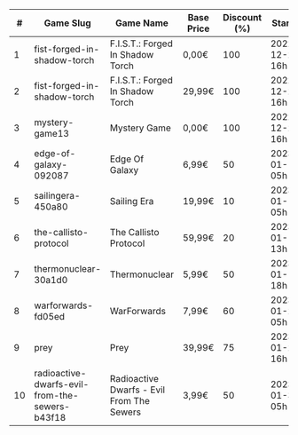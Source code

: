 |#|Game Slug|Game Name|Base Price|Discount (%)|Starts|Ends|
|---|---|---|---|---|---|---|
|1|fist-forged-in-shadow-torch|F.I.S.T.: Forged In Shadow Torch|0,00€|100|2022-12-26 16h|2022-12-27 16h|
|2|fist-forged-in-shadow-torch|F.I.S.T.: Forged In Shadow Torch|29,99€|100|2022-12-26 16h|2022-12-27 16h|
|3|mystery-game13|Mystery Game|0,00€|100|2022-12-27 16h|2022-12-28 16h|
|4|edge-of-galaxy-092087|Edge Of Galaxy|6,99€|50|2023-01-10 05h|2023-01-17 05h|
|5|sailingera-450a80|Sailing Era|19,99€|10|2023-01-12 05h|2023-01-19 05h|
|6|the-callisto-protocol|The Callisto Protocol|59,99€|20|2023-01-12 13h|2023-01-19 13h|
|7|thermonuclear-30a1d0|Thermonuclear|5,99€|50|2023-01-17 18h|2023-01-24 18h|
|8|warforwards-fd05ed|WarForwards|7,99€|60|2023-01-24 05h|2023-01-31 05h|
|9|prey|Prey|39,99€|75|2023-01-24 16h|2023-01-31 16h|
|10|radioactive-dwarfs-evil-from-the-sewers-b43f18|Radioactive Dwarfs - Evil From The Sewers|3,99€|50|2023-01-31 05h|2023-02-07 05h|
